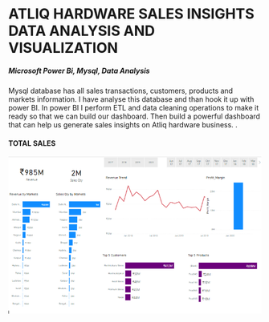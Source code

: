 # <h1>ATLIQ HARDWARE SALES INSIGHTS DATA ANALYSIS AND VISUALIZATION</h1>
<h5>Microsoft Power Bi, Mysql, Data Analysis</h5>

<p>
Mysql database has all sales transactions, customers, products and markets information.
I have analyse this database and than hook it up with power BI. In power BI I perform
ETL and data cleaning operations to make it ready so that we can build our dashboard. Then
build a powerful dashboard that can help us generate sales insights on Atliq hardware business. .
</P>
<h4>TOTAL SALES</h4>
<img src="Key_Insights.PNG" alt="Key_Insights">


